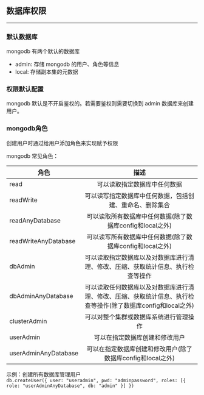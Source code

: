 ## 数据库权限
---
### 默认数据库

mongodb 有两个默认的数据库  
* admin: 存储 mongodb 的用户、角色等信息
* local: 存储副本集的元数据

### 权限默认配置

mongodb 默认是不开启鉴权的。若需要鉴权则需要切换到 admin 数据库来创建用户。

### mongodb角色

创建用户时通过给用户添加角色来实现赋予权限

mongodb 常见角色：

角色|描述|  
--|:--:|  
read|可以读取指定数据库中任何数据|  
readWrite|可以读写指定数据库中任何数据，包括创建、重命名、删除集合|  
readAnyDatabase|可以读取所有数据库中任何数据(除了数据库config和local之外)|  
readWriteAnyDatabase|可以读写所有数据库中任何数据(除了数据库config和local之外)|  
dbAdmin|可以读取指定数据库以及对数据库进行清理、修改、压缩、获取统计信息、执行检查等操作|  
dbAdminAnyDatabase|可以读取任何数据库以及对数据库进行清理、修改、压缩、获取统计信息、执行检查等操作(除了数据库config和local之外)|  
clusterAdmin|可以对整个集群或数据库系统进行管理操作|  
userAdmin|可以在指定数据库创建和修改用户|  
userAdminAnyDatabase|可以在指定数据库创建和修改用户(除了数据库config和local之外)|  

示例：创建所有数据库管理用户  
`db.createUser({ user: "useradmin", pwd: "adminpassword", roles: [{ role: "userAdminAnyDatabase", db: "admin" }] })`